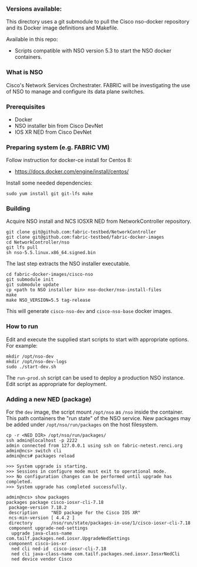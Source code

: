 ### Versions available:

This directory uses a git submodule to pull the Cisco nso-docker repository and its Docker image definitions and Makefile.

Available in this repo:
- Scripts compatible with NSO version 5.3 to start the NSO docker containers.

### What is NSO

Cisco's Network Services Orchestrater.  FABRIC will be investigating the use of NSO to manage and configure its data plane switches.

### Prerequisites

* Docker
* NSO installer bin from Cisco DevNet
* IOS XR NED from Cisco DevNet

### Preparing system (e.g. FABRIC VM)

Follow instruction for docker-ce install for Centos 8:
* https://docs.docker.com/engine/install/centos/

Install some needed dependencies:
```
sudo yum install git git-lfs make
```

### Building

Acquire NSO install and NCS IOSXR NED from NetworkController repository.

```
git clone git@github.com:fabric-testbed/NetworkController
git clone git@github.com:fabric-testbed/fabric-docker-images
cd NetworkController/nso
git lfs pull
sh nso-5.5.linux.x86_64.signed.bin
```

The last step extracts the NSO installer executable.

```
cd fabric-docker-images/cisco-nso
git submodule init
git submodule update
cp <path to NSO installer bin> nso-docker/nso-install-files
make
make NSO_VERSION=5.5 tag-release
```

This will generate `cisco-nso-dev` and `cisco-nso-base` docker images.


### How to run

Edit and execute the supplied start scripts to start with appropriate options.  For example:

```
mkdir /opt/nso-dev
mkdir /opt/nso-dev-logs
sudo ./start-dev.sh
```

The `run-prod.sh` script can be used to deploy a production NSO instance.  Edit script as appropriate for deployment.

### Adding a new NED (package)

For the `dev` image, the script mount `/opt/nso` as `/nso` inside the container.  This path containers the "run state" of the NSO service.  New packages may be added under `/opt/nso/run/packages` on the host filesystem.

```
cp -r <NED DIR> /opt/nso/run/packages/
ssh admin@localhost -p 2222
admin connected from 127.0.0.1 using ssh on fabric-netest.renci.org
admin@ncs> switch cli 
admin@ncs# packages reload

>>> System upgrade is starting.
>>> Sessions in configure mode must exit to operational mode.
>>> No configuration changes can be performed until upgrade has completed.
>>> System upgrade has completed successfully.

admin@ncs> show packages 
packages package cisco-iosxr-cli-7.18
 package-version 7.18.2
 description     "NED package for the Cisco IOS XR"
 ncs-min-version [ 4.4.2 ]
 directory       /nso/run/state/packages-in-use/1/cisco-iosxr-cli-7.18
 component upgrade-ned-settings
  upgrade java-class-name com.tailf.packages.ned.iosxr.UpgradeNedSettings
 component cisco-ios-xr
  ned cli ned-id  cisco-iosxr-cli-7.18
  ned cli java-class-name com.tailf.packages.ned.iosxr.IosxrNedCli
  ned device vendor Cisco
```
